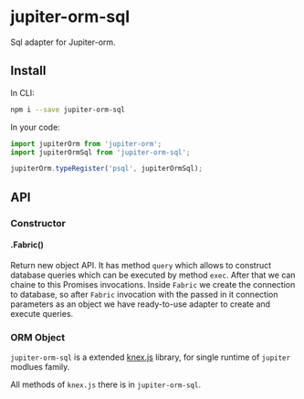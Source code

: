# jupiter-orm-sql

Sql adapter for Jupiter-orm.

## Install

In CLI:
```bash
npm i --save jupiter-orm-sql
```

In your code:
```javascript
import jupiterOrm from 'jupiter-orm';
import jupiterOrmSql from 'jupiter-orm-sql';

jupiterOrm.typeRegister('psql', jupiterOrmSql);
```

## API

### Constructor

#### .Fabric()

Return new object API. It has method `query` which allows to construct database queries which can be executed by method `exec`.
After that we can chaine to this Promises invocations. Inside `Fabric` we create the connection to database, so after `Fabric` invocation
with the passed in it connection parameters as an object we have ready-to-use adapter to create and execute queries.

### ORM Object

`jupiter-orm-sql` is a extended [knex.js](https://github.com/tgriesser/knex)
library, for single runtime of `jupiter` modlues family.

All methods of `knex.js` there is in `jupiter-orm-sql`.

